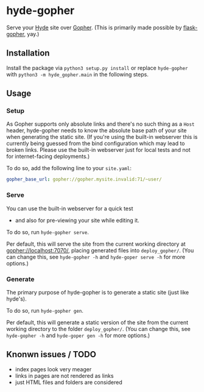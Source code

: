 # hyde-gopher

Serve your [Hyde](https://hyde.github.io/) site over
[Gopher](https://en.wikipedia.org/wiki/Gopher_(protocol)).
(This is primarily made possible by [flask-gopher](https://github.com/michael-lazar/flask-gopher), yay.)

## Installation

Install the package via `python3 setup.py install` or replace `hyde-gopher`
with `python3 -m hyde_gopher.main` in the following steps.

## Usage

### Setup

As Gopher supports only absolute links and there's no such thing as a `Host` header,
hyde-gopher needs to know the absolute base path of your site when generating the
static site. (If you're using the built-in webserver this is currently being guessed
from the bind configuration which may lead to broken links. Please use the built-in
webserver just for local tests and not for internet-facing deployments.)

To do so, add the following line to your `site.yaml`:

```yaml
gopher_base_url: gopher://gopher.mysite.invalid:71/~user/
```

### Serve

You can use the built-in webserver for a quick test
 - and also for pre-viewing your site while editing it.

To do so, run `hyde-gopher serve`.

Per default, this will serve the site from the current working directory
at <gopher://localhost:7070/>, placing generated files into `deploy_gopher/`.
(You can change this, see `hyde-gopher -h` and `hyde-goper serve -h` for more options.)

### Generate

The primary purpose of hyde-gopher is to generate a static site (just like hyde's).

To do so, run `hyde-gopher gen`.

Per default, this will generate a static version of the site from the current
working directory to the folder `deploy_gopher/`.
(You can change this, see `hyde-gopher -h` and `hyde-goper gen -h` for more options.)

## Knonwn issues / TODO

 * index pages look very meager
 * links in pages are not rendered as links
 * just HTML files and folders are considered
